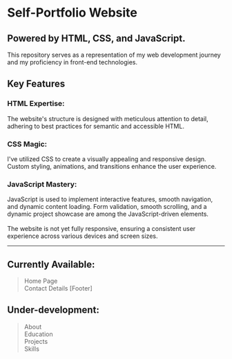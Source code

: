 # Self-Portfolio Website
## Powered by HTML, CSS, and JavaScript.
This repository serves as a representation of my web development journey and my proficiency in front-end technologies.

## Key Features
### HTML Expertise:
The website's structure is designed with meticulous attention to detail, adhering to best practices for semantic and accessible HTML.
### CSS Magic: 
I've utilized CSS to create a visually appealing and responsive design. Custom styling, animations, and transitions enhance the user experience.
### JavaScript Mastery: 
JavaScript is used to implement interactive features, smooth navigation, and dynamic content loading. Form validation, smooth scrolling, and a dynamic project showcase are among the JavaScript-driven elements.
<br><br> The website is not yet fully responsive, ensuring a consistent user experience across various devices and screen sizes.
<hr>

## Currently Available:
>Home Page <br>
>Contact Details [Footer] <br>

## Under-development:
>About <br>
>Education <br>
>Projects <br>
>Skills <br>

